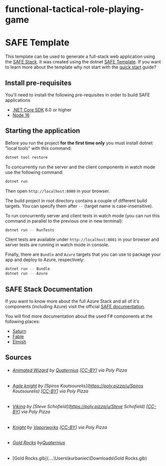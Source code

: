 # functional-tactical-role-playing-game

# SAFE Template

This template can be used to generate a full-stack web application using the [SAFE Stack](https://safe-stack.github.io/). It was created using the dotnet [SAFE Template](https://safe-stack.github.io/docs/template-overview/). If you want to learn more about the template why not start with the [quick start](https://safe-stack.github.io/docs/quickstart/) guide?

## Install pre-requisites

You'll need to install the following pre-requisites in order to build SAFE applications

-   [.NET Core SDK](https://www.microsoft.com/net/download) 6.0 or higher
-   [Node 16](https://nodejs.org/en/download/)

## Starting the application

Before you run the project **for the first time only** you must install dotnet "local tools" with this command:

```bash
dotnet tool restore
```

To concurrently run the server and the client components in watch mode use the following command:

```bash
dotnet run
```

Then open `http://localhost:8080` in your browser.

The build project in root directory contains a couple of different build targets. You can specify them after `--` (target name is case-insensitive).

To run concurrently server and client tests in watch mode (you can run this command in parallel to the previous one in new terminal):

```bash
dotnet run -- RunTests
```

Client tests are available under `http://localhost:8081` in your browser and server tests are running in watch mode in console.

Finally, there are `Bundle` and `Azure` targets that you can use to package your app and deploy to Azure, respectively:

```bash
dotnet run -- Bundle
dotnet run -- Azure
```

## SAFE Stack Documentation

If you want to know more about the full Azure Stack and all of it's components (including Azure) visit the official [SAFE documentation](https://safe-stack.github.io/docs/).

You will find more documentation about the used F# components at the following places:

-   [Saturn](https://saturnframework.org/)
-   [Fable](https://fable.io/docs/)
-   [Elmish](https://elmish.github.io/elmish/)

## Sources

-   ###### [Animated Wizard](https://poly.pizza/m/kttbFvCl2C) by [Quaternius](https://poly.pizza/u/Quaternius) [[CC-BY](https://creativecommons.org/licenses/by/3.0/)] via Poly Pizza

-   ###### [Agile knight](https://poly.pizza/m/7aYuk5Rdlr-) by [Spiros Koutsourelis](https://poly.pizza/u/Spiros Koutsourelis) [[CC-BY](https://creativecommons.org/licenses/by/3.0/)] via Poly Pizza

-   ###### [Viking](https://poly.pizza/m/eVHUob4AIM3) by [Steve Schofield](https://poly.pizza/u/Steve Schofield) [[CC-BY](https://creativecommons.org/licenses/by/3.0/)] via Poly Pizza

-   ###### [Knight](https://poly.pizza/m/1TnT5Xc6vq) by [Vaporworks](https://poly.pizza/u/Vaporworks) [[CC-BY](https://creativecommons.org/licenses/by/3.0/)] via Poly Pizza

-   ###### [Gold Rocks](https://poly.pizza/m/49NgnJzOHc) by[Quaternius](https://poly.pizza/u/Quaternius)

-   [Gold Rocks.glb](..\..\Users\kurbaniec\Downloads\Gold Rocks.glb)
